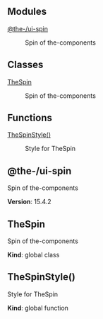 <!--- Code generated by @the-/script-doc. DO NOT EDIT. -->

## Modules

<dl>
<dt><a href="#module_@the-/ui-spin">@the-/ui-spin</a></dt>
<dd><p>Spin of the-components</p>
</dd>
</dl>

## Classes

<dl>
<dt><a href="#TheSpin">TheSpin</a></dt>
<dd><p>Spin of the-components</p>
</dd>
</dl>

## Functions

<dl>
<dt><a href="#TheSpinStyle">TheSpinStyle()</a></dt>
<dd><p>Style for TheSpin</p>
</dd>
</dl>

<a name="module_@the-/ui-spin"></a>

## @the-/ui-spin
Spin of the-components

**Version**: 15.4.2  
<a name="TheSpin"></a>

## TheSpin
Spin of the-components

**Kind**: global class  
<a name="TheSpinStyle"></a>

## TheSpinStyle()
Style for TheSpin

**Kind**: global function  
